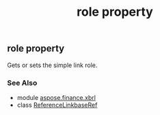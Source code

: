 ﻿---
title: role property
second_title: Aspose.Finance for Python via .NET API References
description: 
type: docs
weight: 80
url: /python-net/aspose.finance.xbrl/referencelinkbaseref/role/
is_root: false
---

## role property


Gets or sets the simple link role.

### See Also
* module [aspose.finance.xbrl](../../)
* class [ReferenceLinkbaseRef](/finance/python-net/aspose.finance.xbrl/referencelinkbaseref)
